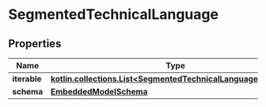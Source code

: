 
# SegmentedTechnicalLanguage

## Properties
Name | Type | Description | Notes
------------ | ------------- | ------------- | -------------
**iterable** | [**kotlin.collections.List&lt;SegmentedTechnicalLanguageFragment&gt;**](SegmentedTechnicalLanguageFragment) |  | 
**schema** | [**EmbeddedModelSchema**](EmbeddedModelSchema) |  |  [optional]



